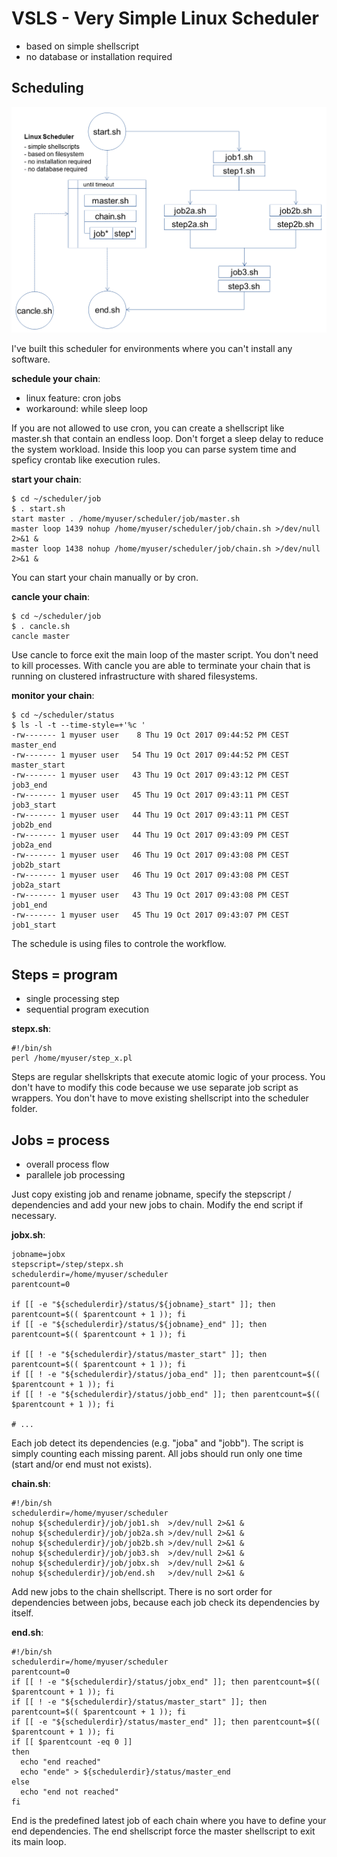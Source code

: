 # VSLS - Very Simple Linux Scheduler

* based on simple shellscript
* no database or installation required

## Scheduling

![Linux Scheduler](https://github.com/iotool/linux-scheduler/blob/master/iotool-linux-scheduler.png "Linux Scheduler")

I've built this scheduler for environments where you can't install any software.

**schedule your chain**:

* linux feature: cron jobs
* workaround: while sleep loop

If you are not allowed to use cron, you can create a shellscript like master.sh that contain an endless loop. Don't forget a sleep delay to reduce the system workload. Inside this loop you can parse system time and speficy crontab like execution rules.

**start your chain**:

```
$ cd ~/scheduler/job
$ . start.sh
start master . /home/myuser/scheduler/job/master.sh
master loop 1439 nohup /home/myuser/scheduler/job/chain.sh >/dev/null 2>&1 &
master loop 1438 nohup /home/myuser/scheduler/job/chain.sh >/dev/null 2>&1 &
```

You can start your chain manually or by cron.

**cancle your chain**:

```
$ cd ~/scheduler/job
$ . cancle.sh
cancle master
```

Use cancle to force exit the main loop of the master script. You don't need to kill processes. With cancle you are able to terminate your chain that is running on clustered infrastructure with shared filesystems.

**monitor your chain**:

```
$ cd ~/scheduler/status
$ ls -l -t --time-style=+'%c '
-rw------- 1 myuser user    8 Thu 19 Oct 2017 09:44:52 PM CEST  master_end
-rw------- 1 myuser user   54 Thu 19 Oct 2017 09:44:52 PM CEST  master_start
-rw------- 1 myuser user   43 Thu 19 Oct 2017 09:43:12 PM CEST  job3_end
-rw------- 1 myuser user   45 Thu 19 Oct 2017 09:43:11 PM CEST  job3_start
-rw------- 1 myuser user   44 Thu 19 Oct 2017 09:43:11 PM CEST  job2b_end
-rw------- 1 myuser user   44 Thu 19 Oct 2017 09:43:09 PM CEST  job2a_end
-rw------- 1 myuser user   46 Thu 19 Oct 2017 09:43:08 PM CEST  job2b_start
-rw------- 1 myuser user   46 Thu 19 Oct 2017 09:43:08 PM CEST  job2a_start
-rw------- 1 myuser user   43 Thu 19 Oct 2017 09:43:08 PM CEST  job1_end
-rw------- 1 myuser user   45 Thu 19 Oct 2017 09:43:07 PM CEST  job1_start
```

The schedule is using files to controle the workflow. 

## Steps = program

* single processing step
* sequential program execution

**stepx.sh**:

```
#!/bin/sh
perl /home/myuser/step_x.pl
```

Steps are regular shellskripts that execute atomic logic of your process. You don't have to modify this code because we use separate job script as wrappers. You don't have to move existing shellscript into the scheduler folder.

## Jobs = process

* overall process flow
* parallele job processing

Just copy existing job and rename jobname, specify the stepscript / dependencies and add your new jobs to chain. Modify the end script if necessary.

**jobx.sh**:

```
jobname=jobx
stepscript=/step/stepx.sh
schedulerdir=/home/myuser/scheduler
parentcount=0

if [[ -e "${schedulerdir}/status/${jobname}_start" ]]; then parentcount=$(( $parentcount + 1 )); fi
if [[ -e "${schedulerdir}/status/${jobname}_end" ]]; then parentcount=$(( $parentcount + 1 )); fi

if [[ ! -e "${schedulerdir}/status/master_start" ]]; then parentcount=$(( $parentcount + 1 )); fi
if [[ ! -e "${schedulerdir}/status/joba_end" ]]; then parentcount=$(( $parentcount + 1 )); fi
if [[ ! -e "${schedulerdir}/status/jobb_end" ]]; then parentcount=$(( $parentcount + 1 )); fi

# ...
```
Each job detect its dependencies (e.g. "joba" and "jobb"). The script is simply counting each missing parent. All jobs should run only one time (start and/or end must not exists).

**chain.sh**:

```
#!/bin/sh
schedulerdir=/home/myuser/scheduler
nohup ${schedulerdir}/job/job1.sh  >/dev/null 2>&1 &
nohup ${schedulerdir}/job/job2a.sh >/dev/null 2>&1 &
nohup ${schedulerdir}/job/job2b.sh >/dev/null 2>&1 &
nohup ${schedulerdir}/job/job3.sh  >/dev/null 2>&1 &
nohup ${schedulerdir}/job/jobx.sh  >/dev/null 2>&1 &
nohup ${schedulerdir}/job/end.sh   >/dev/null 2>&1 &

```

Add new jobs to the chain shellscript. There is no sort order for dependencies between jobs, because each job check its dependencies by itself.

**end.sh**:

```
#!/bin/sh
schedulerdir=/home/myuser/scheduler
parentcount=0
if [[ ! -e "${schedulerdir}/status/jobx_end" ]]; then parentcount=$(( $parentcount + 1 )); fi
if [[ ! -e "${schedulerdir}/status/master_start" ]]; then parentcount=$(( $parentcount + 1 )); fi
if [[ -e "${schedulerdir}/status/master_end" ]]; then parentcount=$(( $parentcount + 1 )); fi
if [[ $parentcount -eq 0 ]]
then
  echo "end reached"
  echo "ende" > ${schedulerdir}/status/master_end
else
  echo "end not reached"
fi

```

End is the predefined latest job of each chain where you have to define your end dependencies. The end shellscript force the master shellscript to exit its main loop.






